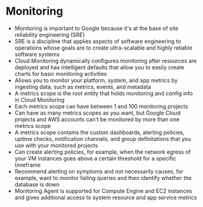 # Monitoring
* Monitoring is important to Google because it's at the base of site reliability engineering (SRE)
* SRE is a discipline that applies aspects of software engineering to operations whose goals are to create ultra-scalable and highly reliable software systems
* Cloud Monitoring dynamically configures monitoring after resources are deployed and has intelligent defaults that allow you to easily create charts for basic monitoring activities
* Allows you to monitor your platform, system, and app metrics by ingesting data, such as metrics, events, and metadata
* A metrics scope is the root entity that holds monitoring and config info in Cloud Monitoring
* Each metrics scope can have between 1 and 100 monitoring projects
* Can have as many metrics scopes as you want, but Google Cloud projects and AWS accounts can't be monitored by more than one metrics scope
* A metrics scope contains the custom dashboards, alerting policies, uptime checks, notification channels, and group definitations that you use with your monitored projects
* Can create alerting policies, for example, when the network egress of your VM instances goes above a certain threshold for a specific timeframe
* Recommend alerting on symptoms and not necessarily causes, for example, want to monitor failing queries and then identify whether the database is down
* Monitoring Agent is supported for Compute Engine and EC2 instances and gives additional access to system resource and app service metrics